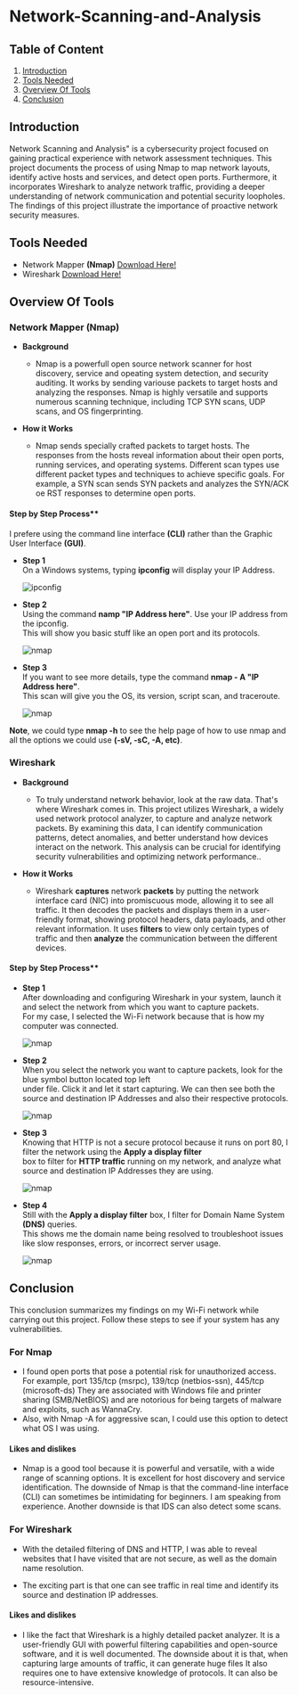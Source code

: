 # Network-Scanning-and-Analysis

## Table of Content
1. [Introduction](#introduction)
2. [Tools Needed](#tools-needed)
3. [Overview Of Tools](#overview-of-tools)
4. [Conclusion](#conclusion)



## Introduction

Network Scanning and Analysis" is a cybersecurity project focused on gaining practical experience with network assessment techniques. 
This project documents the process of using Nmap to map network layouts, identify active hosts and services, and detect open ports. 
Furthermore, it incorporates Wireshark to analyze network traffic, providing a deeper understanding of network communication and potential security loopholes. 
The findings of this project illustrate the importance of proactive network security measures.



## Tools Needed

- Network Mapper **(Nmap)**
  [Download Here!](https://nmap.org/download.html)
- Wireshark
  [Download Here!](https://www.wireshark.org/download.html)



## Overview Of Tools

### Network Mapper (Nmap)
- **Background**
    - Nmap is a powerfull open source network scanner for host discovery, service and opeating system detection, and security auditing. It works by sending
      variouse packets to target hosts and analyzing the responses. Nmap is highly versatile and supports numerous scanning technique, including
      TCP SYN scans, UDP scans, and OS fingerprinting.

- **How it Works**
    - Nmap sends specially crafted packets to target hosts. The responses from the hosts reveal information about their open ports, running services, and operating systems.
      Different scan types use different packet types and techniques to achieve specific goals. For example, a SYN scan sends SYN packets and analyzes the SYN/ACK oe RST
      responses to determine open ports.

#### Step by Step Process**
I prefere using the command line interface **(CLI)** rather than the Graphic User Interface **(GUI)**.
- **Step 1**<br />
   On a Windows systems, typing **ipconfig** will display your IP Address.<br />
   
   ![ipconfig](1.png)

- **Step 2**<br />
Using the command **namp "IP Address here"**. Use your IP address from the ipconfig.<br />
This will show you basic stuff like an open port and its protocols.<br />

   ![nmap](image22.png)

- **Step 3**<br />
If you want to see more details, type the command **nmap - A "IP Address here"**.<br />
This scan will give you the OS, its version, script scan, and traceroute.<br />

   ![nmap](nmap-A.png)<br />
   
**Note**, we could type **nmap -h** to see the help page of how to use nmap and all the options we could use **(-sV, -sC, -A, etc)**. 



### Wireshark
- **Background**
    - To truly understand network behavior, look at the raw data. That's where Wireshark comes in. This project utilizes Wireshark, a widely used network protocol analyzer, to capture and analyze network packets.
      By examining this data, I can identify communication patterns, detect anomalies, and better understand how devices interact on the network.
      This analysis can be crucial for identifying security vulnerabilities and optimizing network performance..

- **How it Works**<br />
    - Wireshark **captures** network **packets** by putting the network interface card (NIC) into promiscuous mode, allowing it to see all traffic.
      It then decodes the packets and displays them in a user-friendly format, showing protocol headers, data payloads, and other
      relevant information. It uses **filters** to view only certain types of traffic and then **analyze** the communication between the different devices.

#### Step by Step Process**

- **Step 1**<br />
   After downloading and configuring Wireshark in your system, launch it and select the network from which you want to capture packets.<br />
   For my case, I selected the Wi-Fi network because that is how my computer was connected.

  ![nmap](Image3.png)

- **Step 2**<br />
   When you select the network you want to capture packets, look for the blue symbol button located top left<br />
   under file. Click it and let it start capturing. We can then see both the source and destination IP Addresses and also their respective protocols.<br />

   ![nmap](capturewifi.png)

- **Step 3**<br />
   Knowing that HTTP is not a secure protocol because it runs on port 80, I filter the network using the **Apply a display filter** <br />
   box to filter for **HTTP traffic** running on my network, and analyze what source and destination IP Addresses they are using.<br />

   ![nmap](HTTPtraffic.png)

- **Step 4**<br />
   Still with the **Apply a display filter** box, I filter for Domain Name System **(DNS)** queries.<br />
   This shows me the domain name being resolved to troubleshoot issues like slow responses, errors, or incorrect server usage.<br />

   ![nmap](DNSfilter.png)


## Conclusion 

This conclusion summarizes my findings on my Wi-Fi network while carrying out this project. Follow these steps to see if your system has any vulnerabilities. 

### For Nmap
   - I found open ports that pose a potential risk for unauthorized access. For example, port 135/tcp (msrpc), 139/tcp (netbios-ssn), 445/tcp (microsoft-ds)
     They are associated with Windows file and printer sharing (SMB/NetBIOS) and are notorious for being targets of malware and exploits, such as WannaCry.
   - Also, with Nmap -A for aggressive scan, I could use this option to detect what OS I was using. 

#### Likes and dislikes 
   - Nmap is a good tool because it is powerful and versatile, with a wide range of scanning options. It is excellent for host discovery and service identification.
     The downside of Nmap is that the command-line interface (CLI) can sometimes be intimidating for beginners. I am speaking from experience.
     Another downside is that IDS can also detect some scans. 

### For Wireshark
   - With the detailed filtering of DNS and HTTP, I was able to reveal websites that I have visited that are not secure, as well as the domain name resolution. 

   - The exciting part is that one can see traffic in real time and identify its source and destination IP addresses. 

#### Likes and dislikes 

   - I like the fact that Wireshark is a highly detailed packet analyzer. It is a user-friendly GUI with powerful filtering capabilities
     and open-source software, and it is well documented. The downside about it is that, when capturing large amounts of traffic, it can generate huge files
     It also requires one to have extensive knowledge of protocols. It can also be resource-intensive. 
